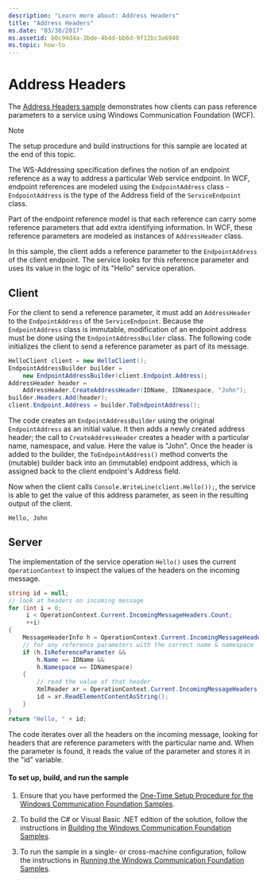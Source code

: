 ```yaml
---
description: "Learn more about: Address Headers"
title: "Address Headers"
ms.date: "03/30/2017"
ms.assetid: b0c94d4a-3bde-4b4d-bb6d-9f12bc3a6940
ms.topic: how-to
---
```


# Address Headers

The [Address Headers sample](https://github.com/dotnet/samples/tree/main/framework/wcf/Basic/Client/AddressHeaders/CS) demonstrates how clients can pass reference parameters to a service using Windows Communication Foundation (WCF).

> [!NOTE]
> The setup procedure and build instructions for this sample are located at the end of this topic.

The WS-Addressing specification defines the notion of an endpoint reference as a way to address a particular Web service endpoint. In WCF, endpoint references are modeled using the `EndpointAddress` class - `EndpointAddress` is the type of the Address field of the `ServiceEndpoint` class.

Part of the endpoint reference model is that each reference can carry some reference parameters that add extra identifying information. In WCF, these reference parameters are modeled as instances of `AddressHeader` class.

In this sample, the client adds a reference parameter to the `EndpointAddress` of the client endpoint. The service looks for this reference parameter and uses its value in the logic of its "Hello" service operation.

## Client

For the client to send a reference parameter, it must add an `AddressHeader` to the `EndpointAddress` of the `ServiceEndpoint`. Because the `EndpointAddress` class is immutable, modification of an endpoint address must be done using the `EndpointAddressBuilder` class. The following code initializes the client to send a reference parameter as part of its message.

```csharp
HelloClient client = new HelloClient();
EndpointAddressBuilder builder =
    new EndpointAddressBuilder(client.Endpoint.Address);
AddressHeader header =
    AddressHeader.CreateAddressHeader(IDName, IDNamespace, "John");
builder.Headers.Add(header);
client.Endpoint.Address = builder.ToEndpointAddress();
```

The code creates an `EndpointAddressBuilder` using the original `EndpointAddress` as an initial value. It then adds a newly created address header; the call to `CreateAddressHeader` creates a header with a particular name, namespace, and value. Here the value is "John". Once the header is added to the builder, the `ToEndpointAddress()` method converts the (mutable) builder back into an (immutable) endpoint address, which is assigned back to the client endpoint's Address field.

Now when the client calls `Console.WriteLine(client.Hello());`, the service is able to get the value of this address parameter, as seen in the resulting output of the client.

`Hello, John`

## Server

The implementation of the service operation `Hello()` uses the current `OperationContext` to inspect the values of the headers on the incoming message.

```csharp
string id = null;
// look at headers on incoming message
for (int i = 0;
     i < OperationContext.Current.IncomingMessageHeaders.Count;
     ++i)
{
    MessageHeaderInfo h = OperationContext.Current.IncomingMessageHeaders[i];
    // for any reference parameters with the correct name & namespace
    if (h.IsReferenceParameter &&
        h.Name == IDName &&
        h.Namespace == IDNamespace)
    {
        // read the value of that header
        XmlReader xr = OperationContext.Current.IncomingMessageHeaders.GetReaderAtHeader(i);
        id = xr.ReadElementContentAsString();
    }
}
return "Hello, " + id;
```

The code iterates over all the headers on the incoming message, looking for headers that are reference parameters with the particular name and. When the parameter is found, it reads the value of the parameter and stores it in the "id" variable.

#### To set up, build, and run the sample

1. Ensure that you have performed the [One-Time Setup Procedure for the Windows Communication Foundation Samples](one-time-setup-procedure-for-the-wcf-samples.md).

2. To build the C# or Visual Basic .NET edition of the solution, follow the instructions in [Building the Windows Communication Foundation Samples](building-the-samples.md).

3. To run the sample in a single- or cross-machine configuration, follow the instructions in [Running the Windows Communication Foundation Samples](running-the-samples.md).

